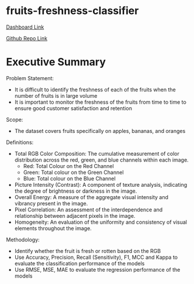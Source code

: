 # fruits-freshness-classifier

[Dashboard Link](https://fruits-freshness-classifier.streamlit.app/) 

[Github Repo Link](https://github.com/BrahderLau/fruits-freshness-classifier) 

# Executive Summary

Problem Statement:

- It is difficult to identify the freshness of each of the fruits when the number of fruits is in large volume
- It is important to monitor the freshness of the fruits from time to time to ensure good customer satisfaction and retention

Scope:

- The dataset covers fruits specifically on apples, bananas, and oranges

Definitions:
- Total RGB Color Composition: The cumulative measurement of color distribution across the red, green, and blue channels within each image.
   - Red: Total Colour on the Red Channel
   - Green: Total colour on the Green Channel
   - Blue: Total colour on the Blue Channel
- Picture Intensity (Contrast): A component of texture analysis, indicating the degree of brightness or darkness in the image.
- Overall Energy: A measure of the aggregate visual intensity and vibrancy present in the image.
- Pixel Correlation: An assessment of the interdependence and relationship between adjacent pixels in the image.
- Homogeneity: An evaluation of the uniformity and consistency of visual elements throughout the image.

Methodology:

- Identify whether the fruit is fresh or rotten based on the RGB
- Use Accuracy, Precision, Recall (Sensitivity), F1, MCC and Kappa to evaluate the classification performance of the models
- Use RMSE, MSE, MAE to evaluate the regression performance of the models